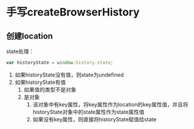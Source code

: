 # 手写createBrowserHistory

## 创建location

state处理：

```js
var historyState = window.history.state;
```

1. 如果historyState没有值，则state为undefined
2. 如果historyState有值
   1. 如果值的类型不是对象
   2. 是对象
      1. 该对象中有key属性，将key属性作为location的key属性值，并且将historyState对象中的state属性作为state属性值
      2. 如果没有key属性，则直接将historyState赋值给state